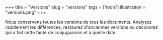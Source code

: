 +++
title           = "Versions"
slug            = "versions"
tags            = ['tools']
illustration    = "versions.png"
+++

Nous conservons toutes les versions de tous les documents. Analysez rapidement les différences, restaurez d'anciennes versions ou découvrez qui a fait cette faute de conjuguaison et à quelle date.
